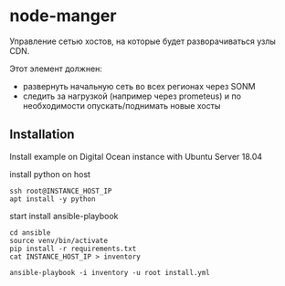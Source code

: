 # node-manger
Управление сетью хостов, на которые будет разворачиваться узлы CDN. 

Этот элемент должнен:
 - развернуть начальную сеть во всех регионах через SONM
 - следить за нагрузкой (например через prometeus) и по необходимости опускать/поднимать новые хосты


## Installation
Install example on Digital Ocean instance with Ubuntu Server 18.04

install python on host
```
ssh root@INSTANCE_HOST_IP
apt install -y python
```

start install ansible-playbook
```
cd ansible
source venv/bin/activate
pip install -r requirements.txt
cat INSTANCE_HOST_IP > inventory

ansible-playbook -i inventory -u root install.yml
```